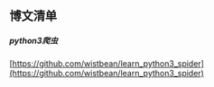 ##  博文清单  


#####  python3爬虫
[https://github.com/wistbean/learn_python3_spider](https://github.com/wistbean/learn_python3_spider)
